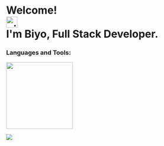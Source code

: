 # Welcome! <img data-target="animated-image.replacedImage" alt="gif hello" class="AnimatedImagePlayer-animatedImage" src="https://raw.githubusercontent.com/MartinHeinz/MartinHeinz/master/wave.gif" width="30px" style="display: block; opacity: 1;"> I'm Biyo, Full Stack Developer.

### Languages and Tools:

<img height="180em" src="https://camo.githubusercontent.com/bf38836570907ff84ef44f6a3308688c72fbe0ec8d3f8b3caefb6bd1c914cbb9/68747470733a2f2f6769746875622d726561646d652d73746174732e76657263656c2e6170702f6170692f746f702d6c616e67732f3f757365726e616d653d6b6172656e62616e6369266c61796f75743d636f6d70616374266c616e67735f636f756e743d37267468656d653d64726163756c61" data-canonical-src="https://github-readme-stats.vercel.app/api/top-langs/?username=pabloescales&amp;layout=compact&amp;langs_count=7&amp;theme=dracula" style="max-width: 100%;">

<p align="left" dir="auto">
  <a href="https://www.linkedin.com/in/pabloescales/" alt="Linkedin" rel="nofollow">
  <img src="https://camo.githubusercontent.com/6d714e237421923cc670fc80d067b2a2ff304f5ff152e312df68c92b9c540572/68747470733a2f2f696d672e736869656c64732e696f2f62616467652f2d4c696e6b6564696e2d3065373661383f7374796c653d666c61742d737175617265266c6f676f3d4c696e6b6564696e266c6f676f436f6c6f723d7768697465266c696e6b3d68747470733a2f2f7777772e6c696e6b6564696e2e636f6d2f696e2f73746566616e792d73616c65732d3338333538623162382f" data-canonical-src="https://img.shields.io/badge/-Linkedin-0e76a8?style=flat-square&amp;logo=Linkedin&amp;logoColor=white&amp;link=https://www.linkedin.com/in/stefany-sales-38358b1b8/" style="max-width: 100%;"></a></p>
